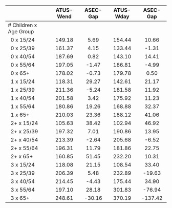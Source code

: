 
|                      |    ATUS-Wend |     ASEC-Gap |    ATUS-Wday |     ASEC-Gap |
| -------------------- | :----------: | :----------: | :----------: | :----------: |
| # Children x Age Group |              |              |              |              |
| &nbsp;&nbsp;0 x 15/24 |       149.18 |         5.69 |       154.44 |        10.66 |
| &nbsp;&nbsp;0 x 25/39 |       161.37 |         4.15 |       133.44 |        -1.31 |
| &nbsp;&nbsp;0 x 40/54 |       187.69 |         0.82 |       143.10 |        14.41 |
| &nbsp;&nbsp;0 x 55/64 |       197.05 |        -1.47 |       186.81 |        -4.99 |
| &nbsp;&nbsp;0 x 65+  |       178.02 |        -0.73 |       179.78 |         0.50 |
| &nbsp;&nbsp;1 x 15/24 |       118.31 |        29.27 |       142.61 |        21.17 |
| &nbsp;&nbsp;1 x 25/39 |       211.36 |        -5.24 |       181.58 |        11.92 |
| &nbsp;&nbsp;1 x 40/54 |       201.58 |         3.42 |       175.92 |        11.23 |
| &nbsp;&nbsp;1 x 55/64 |       180.86 |        19.26 |       168.88 |        32.37 |
| &nbsp;&nbsp;1 x 65+  |       210.03 |        23.36 |       188.12 |        41.06 |
| &nbsp;&nbsp;2+ x 15/24 |       105.63 |        38.42 |       102.94 |        46.92 |
| &nbsp;&nbsp;2+ x 25/39 |       197.32 |         7.01 |       190.86 |        13.95 |
| &nbsp;&nbsp;2+ x 40/54 |       213.39 |        -2.64 |       205.68 |        -6.52 |
| &nbsp;&nbsp;2+ x 55/64 |       196.31 |        11.79 |       181.86 |        22.75 |
| &nbsp;&nbsp;2+ x 65+ |       160.85 |        51.45 |       232.20 |        10.31 |
| &nbsp;&nbsp;3 x 15/24 |       118.08 |        21.15 |       108.54 |        33.40 |
| &nbsp;&nbsp;3 x 25/39 |       206.39 |         5.48 |       232.89 |       -19.63 |
| &nbsp;&nbsp;3 x 40/54 |       214.45 |        -4.43 |       175.44 |        34.90 |
| &nbsp;&nbsp;3 x 55/64 |       197.10 |        28.18 |       301.83 |       -76.94 |
| &nbsp;&nbsp;3 x 65+  |       248.61 |       -30.16 |       370.19 |      -137.42 |

